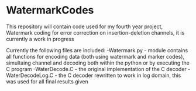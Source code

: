 # WatermarkCodes
This repository will contain code used for my fourth year project, Watermark coding for error correction on insertion-deletion channels, it is currently a work in progress

Currently the following files are included:
-Watermark.py - module contains all functions for encoding data (both using watermark and marker codes), simultaing channel and decoding both within the python or by executing the C program
-WaterDecode.C - the original implementation of the C decoder
-WaterDecodeLog.C - the C decoder rewritten to work in log domain, this was used for all final results given
